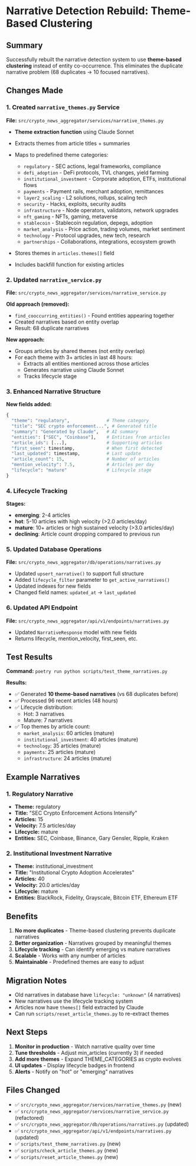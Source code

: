 # Narrative Detection Rebuild: Theme-Based Clustering

## Summary

Successfully rebuilt the narrative detection system to use **theme-based clustering** instead of entity co-occurrence. This eliminates the duplicate narrative problem (68 duplicates → 10 focused narratives).

## Changes Made

### 1. Created `narrative_themes.py` Service

**File:** `src/crypto_news_aggregator/services/narrative_themes.py`

- **Theme extraction function** using Claude Sonnet
- Extracts themes from article titles + summaries
- Maps to predefined theme categories:
  - `regulatory` - SEC actions, legal frameworks, compliance
  - `defi_adoption` - DeFi protocols, TVL changes, yield farming
  - `institutional_investment` - Corporate adoption, ETFs, institutional flows
  - `payments` - Payment rails, merchant adoption, remittances
  - `layer2_scaling` - L2 solutions, rollups, scaling tech
  - `security` - Hacks, exploits, security audits
  - `infrastructure` - Node operators, validators, network upgrades
  - `nft_gaming` - NFTs, gaming, metaverse
  - `stablecoin` - Stablecoin regulation, depegs, adoption
  - `market_analysis` - Price action, trading volumes, market sentiment
  - `technology` - Protocol upgrades, new tech, research
  - `partnerships` - Collaborations, integrations, ecosystem growth

- Stores themes in `articles.themes[]` field
- Includes backfill function for existing articles

### 2. Updated `narrative_service.py`

**File:** `src/crypto_news_aggregator/services/narrative_service.py`

**Old approach (removed):**
- `find_cooccurring_entities()` - Found entities appearing together
- Created narratives based on entity overlap
- Result: 68 duplicate narratives

**New approach:**
- Groups articles by shared themes (not entity overlap)
- For each theme with 3+ articles in last 48 hours:
  - Extracts all entities mentioned across those articles
  - Generates narrative using Claude Sonnet
  - Tracks lifecycle stage

### 3. Enhanced Narrative Structure

**New fields added:**
```python
{
  "theme": "regulatory",              # Theme category
  "title": "SEC crypto enforcement...", # Generated title
  "summary": "Generated by Claude",   # AI summary
  "entities": ["SEC", "Coinbase"],    # Entities from articles
  "article_ids": [...],               # Supporting articles
  "first_seen": timestamp,            # When first detected
  "last_updated": timestamp,          # Last update
  "article_count": 15,                # Number of articles
  "mention_velocity": 7.5,            # Articles per day
  "lifecycle": "mature"               # Lifecycle stage
}
```

### 4. Lifecycle Tracking

**Stages:**
- **emerging**: 2-4 articles
- **hot**: 5-10 articles with high velocity (>2.0 articles/day)
- **mature**: 10+ articles or high sustained velocity (>3.0 articles/day)
- **declining**: Article count dropping compared to previous run

### 5. Updated Database Operations

**File:** `src/crypto_news_aggregator/db/operations/narratives.py`

- Updated `upsert_narrative()` to support full structure
- Added `lifecycle_filter` parameter to `get_active_narratives()`
- Updated indexes for new fields
- Changed field names: `updated_at` → `last_updated`

### 6. Updated API Endpoint

**File:** `src/crypto_news_aggregator/api/v1/endpoints/narratives.py`

- Updated `NarrativeResponse` model with new fields
- Returns lifecycle, mention_velocity, first_seen, etc.

## Test Results

**Command:** `poetry run python scripts/test_theme_narratives.py`

**Results:**
- ✅ Generated **10 theme-based narratives** (vs 68 duplicates before)
- ✅ Processed 96 recent articles (48 hours)
- ✅ Lifecycle distribution:
  - Hot: 3 narratives
  - Mature: 7 narratives
- ✅ Top themes by article count:
  - `market_analysis`: 60 articles (mature)
  - `institutional_investment`: 40 articles (mature)
  - `technology`: 35 articles (mature)
  - `payments`: 25 articles (mature)
  - `infrastructure`: 24 articles (mature)

## Example Narratives

### 1. Regulatory Narrative
- **Theme:** regulatory
- **Title:** "SEC Crypto Enforcement Actions Intensify"
- **Articles:** 15
- **Velocity:** 7.5 articles/day
- **Lifecycle:** mature
- **Entities:** SEC, Coinbase, Binance, Gary Gensler, Ripple, Kraken

### 2. Institutional Investment Narrative
- **Theme:** institutional_investment
- **Title:** "Institutional Crypto Adoption Accelerates"
- **Articles:** 40
- **Velocity:** 20.0 articles/day
- **Lifecycle:** mature
- **Entities:** BlackRock, Fidelity, Grayscale, Bitcoin ETF, Ethereum ETF

## Benefits

1. **No more duplicates** - Theme-based clustering prevents duplicate narratives
2. **Better organization** - Narratives grouped by meaningful themes
3. **Lifecycle tracking** - Can identify emerging vs mature narratives
4. **Scalable** - Works with any number of articles
5. **Maintainable** - Predefined themes are easy to adjust

## Migration Notes

- Old narratives in database have `lifecycle: "unknown"` (4 narratives)
- New narratives use the lifecycle tracking system
- Articles now have `themes[]` field extracted by Claude
- Can run `scripts/reset_article_themes.py` to re-extract themes

## Next Steps

1. **Monitor in production** - Watch narrative quality over time
2. **Tune thresholds** - Adjust min_articles (currently 3) if needed
3. **Add more themes** - Expand THEME_CATEGORIES as crypto evolves
4. **UI updates** - Display lifecycle badges in frontend
5. **Alerts** - Notify on "hot" or "emerging" narratives

## Files Changed

- ✅ `src/crypto_news_aggregator/services/narrative_themes.py` (new)
- ✅ `src/crypto_news_aggregator/services/narrative_service.py` (refactored)
- ✅ `src/crypto_news_aggregator/db/operations/narratives.py` (updated)
- ✅ `src/crypto_news_aggregator/api/v1/endpoints/narratives.py` (updated)
- ✅ `scripts/test_theme_narratives.py` (new)
- ✅ `scripts/check_article_themes.py` (new)
- ✅ `scripts/reset_article_themes.py` (new)

